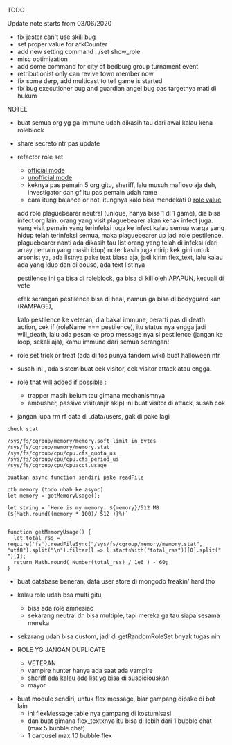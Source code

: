 TODO

Update note starts from 03/06/2020
- fix jester can't use skill bug
- set proper value for afkCounter
- add new setting command : /set show_role
- misc optimization
- add some command for city of bedburg group turnament event
- retributionist only can revive town member now
- fix some derp, add multicast to tell game is started
- fix bug executioner bug and guardian angel bug pas targetnya mati di hukum

NOTEE

- buat semua org yg ga immune udah dikasih tau dari awal kalau kena roleblock

- share secreto ntr pas update

- refactor role set
  - [official mode](https://town-of-salem.fandom.com/wiki/Game_Modes#:~:text=In%20the%20base%20content%20of,Dracula's%20Palace%20and%20Town%20Traitor.)
  - [unofficial mode](https://town-of-salem.fandom.com/wiki/Custom_Setups_(Classic))
  - keknya pas pemain 5 org gitu, sheriff, lalu musuh mafioso aja deh, investigator dan gf itu pas pemain udah rame
  - cara itung balance or not, itungnya kalo bisa mendekati 0 [role value](https://town-of-salem.fandom.com/wiki/Town_of_Salem_Card_Game#How_to_Play)
  
  add role plaguebearer neutral (unique, hanya bisa 1 di 1 game), dia bisa infect org lain. orang yang visit plaguebearer akan kenak infect juga. yang visit pemain yang terinfeksi juga ke infect
  kalau semua warga yang hidup telah terinfeksi semua, maka plaguebearer up jadi role pestilence.
  plaguebearer nanti ada dikasih tau list orang yang telah di infeksi (dari array pemain yang masih idup)
  note: kasih juga mirip kek gini untuk arsonist ya, ada listnya pake text biasa aja, jadi kirim flex_text, lalu kalau ada yang idup dan di douse, ada text list nya
  
  pestilence ini ga bisa di roleblock, ga bisa di kill oleh APAPUN, kecuali di vote
  
  efek serangan pestilence bisa di heal, namun ga bisa di bodyguard kan (RAMPAGE),
  
  kalo pestilence ke veteran, dia bakal immune, berarti pas di death action,
  cek if (roleName === pestilence), itu status nya engga jadi will_death, lalu ada pesan ke prop message nya si pestilence
  (jangan ke loop, sekali aja), kamu immune dari semua serangan!
  
  

- role set trick or treat (ada di tos punya fandom wiki) buat halloween ntr

- susah ini , ada sistem buat cek visitor, cek visitor attack atau engga.
- role that will added if possible :
  - trapper masih belum tau gimana mechanismnya
  - ambusher, passive visit(anjir skip) ini buat visitor di attack, susah cok

- jangan lupa rm rf data di .data/users, gak di pake lagi

```
check stat

/sys/fs/cgroup/memory/memory.soft_limit_in_bytes
/sys/fs/cgroup/memory/memory.stat
/sys/fs/cgroup/cpu/cpu.cfs_quota_us
/sys/fs/cgroup/cpu/cpu.cfs_period_us
/sys/fs/cgroup/cpu/cpuacct.usage

buatkan async function sendiri pake readFile

cth memory (todo ubah ke async)
let memory = getMemoryUsage();

let string = `Here is my memory: ${memory}/512 MB (${Math.round((memory * 100)/ 512 )}%)`


function getMemoryUsage() {
  let total_rss = require('fs').readFileSync("/sys/fs/cgroup/memory/memory.stat", "utf8").split("\n").filter(l => l.startsWith("total_rss"))[0].split(" ")[1]; 
  return Math.round( Number(total_rss) / 1e6 ) - 60;
}
```

- buat database beneran, data user store di mongodb freakin' hard tho
- kalau role udah bsa multi gitu,
  - bisa ada role amnesiac
  - sekarang neutral dh bisa multiple, tapi mereka ga tau siapa sesama mereka
- sekarang udah bisa custom, jadi di getRandomRoleSet bnyak tugas nih

- ROLE YG JANGAN DUPLICATE
  - VETERAN
  - vampire hunter hanya ada saat ada vampire
  - sheriff ada kalau ada list yg bisa di suspiciouskan
  - mayor

* buat module sendiri, untuk flex message, biar gampang dipake di bot lain
  - ini flexMessage table nya gampang di kostumisasi
  - dan buat gimana flex_textxnya itu bisa di lebih dari 1 bubble chat (max 5 bubble chat)
  - 1 carousel max 10 bubble flex
